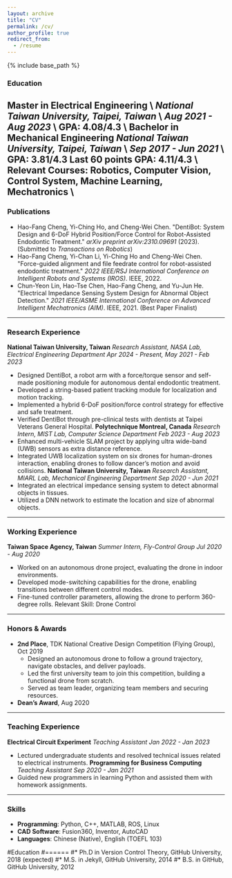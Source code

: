 ```yaml
---
layout: archive
title: "CV"
permalink: /cv/
author_profile: true
redirect_from:
  - /resume
---
```


{% include base_path %}
### Education
**Master in Electrical Engineering** \\
*National Taiwan University, Taipei, Taiwan* \\
*Aug 2021 - Aug 2023* \\
GPA: 4.08/4.3 \\
**Bachelor in Mechanical Engineering** 
*National Taiwan University, Taipei, Taiwan* \\
*Sep 2017 - Jun 2021* \\
GPA: 3.81/4.3
Last 60 points GPA: 4.11/4.3 \\
Relevant Courses: Robotics, Computer Vision, Control System, Machine Learning, Mechatronics \\
---
### Publications
- Hao-Fang Cheng, Yi-Ching Ho, and Cheng-Wei Chen. "DentiBot: System Design and 6-DoF Hybrid Position/Force Control for Robot-Assisted Endodontic Treatment." *arXiv preprint arXiv:2310.09691* (2023). (Submitted to *Transactions on Robotics*)
- Hao-Fang Cheng, Yi-Chan Li, Yi-Ching Ho and Cheng-Wei Chen. "Force-guided alignment and file feedrate control for robot-assisted endodontic treatment." *2022 IEEE/RSJ International Conference on Intelligent Robots and Systems (IROS)*. IEEE, 2022.
- Chun-Yeon Lin, Hao-Tse Chen, Hao-Fang Cheng, and Yu-Jun He. "Electrical Impedance Sensing System Design for Abnormal Object Detection." *2021 IEEE/ASME International Conference on Advanced Intelligent Mechatronics (AIM)*. IEEE, 2021. (Best Paper Finalist)
---
### Research Experience
**National Taiwan University, Taiwan**
*Research Assistant, NASA Lab, Electrical Engineering Department*
*Apr 2024 - Present, May 2021 - Feb 2023*
- Designed DentiBot, a robot arm with a force/torque sensor and self-made positioning module for autonomous dental endodontic treatment.
- Developed a string-based patient tracking module for localization and motion tracking.
- Implemented a hybrid 6-DoF position/force control strategy for effective and safe treatment.
- Verified DentiBot through pre-clinical tests with dentists at Taipei Veterans General Hospital.
**Polytechnique Montreal, Canada**
*Research Intern, MIST Lab, Computer Science Department*
*Feb 2023 - Aug 2023*
- Enhanced multi-vehicle SLAM project by applying ultra wide-band (UWB) sensors as extra distance reference.
- Integrated UWB localization system on six drones for human-drones interaction, enabling drones to follow dancer’s motion and avoid collisions.
**National Taiwan University, Taiwan**
*Research Assistant, MIARL Lab, Mechanical Engineering Department*
*Sep 2020 - Jun 2021*
- Integrated an electrical impedance sensing system to detect abnormal objects in tissues.
- Utilized a DNN network to estimate the location and size of abnormal objects.
---
### Working Experience
**Taiwan Space Agency, Taiwan**
*Summer Intern, Fly-Control Group*
*Jul 2020 - Aug 2020*
- Worked on an autonomous drone project, evaluating the drone in indoor environments.
- Developed mode-switching capabilities for the drone, enabling transitions between different control modes.
- Fine-tuned controller parameters, allowing the drone to perform 360-degree rolls.
Relevant Skill: Drone Control
---
### Honors & Awards
- **2nd Place**, TDK National Creative Design Competition (Flying Group), Oct 2019
  - Designed an autonomous drone to follow a ground trajectory, navigate obstacles, and deliver payloads.
  - Led the first university team to join this competition, building a functional drone from scratch.
  - Served as team leader, organizing team members and securing resources.
- **Dean’s Award**, Aug 2020
---
### Teaching Experience
**Electrical Circuit Experiment**
*Teaching Assistant*
*Jan 2022 - Jan 2023*
- Lectured undergraduate students and resolved technical issues related to electrical instruments.
**Programming for Business Computing**
*Teaching Assistant*
*Sep 2020 - Jan 2021*
- Guided new programmers in learning Python and assisted them with homework assignments.
---
### Skills
- **Programming**: Python, C++, MATLAB, ROS, Linux
- **CAD Software**: Fusion360, Inventor, AutoCAD
- **Languages**: Chinese (Native), English (TOEFL 103)

  
#Education
#======
#* Ph.D in Version Control Theory, GitHub University, 2018 (expected)
#* M.S. in Jekyll, GitHub University, 2014
#* B.S. in GitHub, GitHub University, 2012

